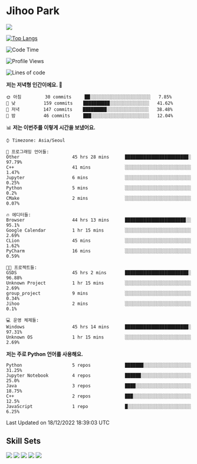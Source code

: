 # Jihoo Park
<!--![mazandi profile](http://mazandi.herokuapp.com/api?handle=wlgn8648&theme=warm) -->

<a href="https://www.linkedin.com/in/parkjihoo/" target="_blank"><img src="https://img.shields.io/badge/linkedin-0A66C2?style=flat-square&logo=linkedin&logoColor=white"/></a>

[![Top Langs](https://github-readme-stats.vercel.app/api/top-langs/?username=park-jihoo&layout=compact)](https://github.com/anuraghazra/github-readme-stats)

<!--START_SECTION:waka-->
![Code Time](http://img.shields.io/badge/Code%20Time-114%20hrs%208%20mins-blue)

![Profile Views](http://img.shields.io/badge/Profile%20Views-0-blue)

![Lines of code](https://img.shields.io/badge/%EC%A0%80%EB%8A%94%20%EC%97%AC%ED%83%9C%EA%B9%8C%EC%A7%80%20-1%20Million%20%EC%A4%84%EC%9D%98%20%EC%BD%94%EB%93%9C%EB%A5%BC%20%EC%9E%91%EC%84%B1%ED%96%88%EC%96%B4%EC%9A%94.-blue)

**저는 저녁형 인간이에요. 🦉** 

```text
🌞 아침         30 commits     ██░░░░░░░░░░░░░░░░░░░░░░░   7.85% 
🌆 낮　         159 commits    ██████████░░░░░░░░░░░░░░░   41.62% 
🌃 저녁         147 commits    █████████░░░░░░░░░░░░░░░░   38.48% 
🌙 밤　         46 commits     ███░░░░░░░░░░░░░░░░░░░░░░   12.04%

```


📊 **저는 이번주를 이렇게 시간을 보냈어요.** 

```text
⌚︎ Timezone: Asia/Seoul

💬 프로그래밍 언어들: 
Other                    45 hrs 28 mins      ████████████████████████░   97.79% 
C++                      41 mins             ░░░░░░░░░░░░░░░░░░░░░░░░░   1.47% 
Jupyter                  6 mins              ░░░░░░░░░░░░░░░░░░░░░░░░░   0.25% 
Python                   5 mins              ░░░░░░░░░░░░░░░░░░░░░░░░░   0.2% 
CMake                    2 mins              ░░░░░░░░░░░░░░░░░░░░░░░░░   0.07%

🔥 에디터들: 
Browser                  44 hrs 13 mins      ███████████████████████░░   95.1% 
Google Calendar          1 hr 15 mins        ░░░░░░░░░░░░░░░░░░░░░░░░░   2.69% 
CLion                    45 mins             ░░░░░░░░░░░░░░░░░░░░░░░░░   1.62% 
PyCharm                  16 mins             ░░░░░░░░░░░░░░░░░░░░░░░░░   0.59%

🐱‍💻 프로젝트들: 
GSDS                     45 hrs 2 mins       ████████████████████████░   96.88% 
Unknown Project          1 hr 15 mins        ░░░░░░░░░░░░░░░░░░░░░░░░░   2.69% 
group_project            9 mins              ░░░░░░░░░░░░░░░░░░░░░░░░░   0.34% 
Jihoo                    2 mins              ░░░░░░░░░░░░░░░░░░░░░░░░░   0.1%

💻 운영 체제들: 
Windows                  45 hrs 14 mins      ████████████████████████░   97.31% 
Unknown OS               1 hr 15 mins        ░░░░░░░░░░░░░░░░░░░░░░░░░   2.69%

```

**저는 주로 Python 언어를 사용해요.** 

```text
Python                   5 repos             ███████░░░░░░░░░░░░░░░░░░   31.25% 
Jupyter Notebook         4 repos             ██████░░░░░░░░░░░░░░░░░░░   25.0% 
Java                     3 repos             ████░░░░░░░░░░░░░░░░░░░░░   18.75% 
C++                      2 repos             ███░░░░░░░░░░░░░░░░░░░░░░   12.5% 
JavaScript               1 repo              █░░░░░░░░░░░░░░░░░░░░░░░░   6.25%

```



 Last Updated on 18/12/2022 18:39:03 UTC
<!--END_SECTION:waka-->

## Skill Sets
<a><img src="https://img.shields.io/badge/tensorflow-FF6F00?style=flat-square&logo=tensorflow&logoColor=white"/></a>
<a><img src="https://img.shields.io/badge/mysql-4479A1?style=flat-square&logo=mysql&logoColor=white"/></a>
<a><img src="https://img.shields.io/badge/springboot-6DB33F?style=flat-square&logo=springboot&logoColor=white"/></a>
<a><img src="https://img.shields.io/badge/django-092E20?style=flat-square&logo=django&logoColor=white"/></a>
<a><img src="https://img.shields.io/badge/c++-00599C?style=flat-square&logo=c%2B%2B&logoColor=white"/></a>
<!--
**wlgn8648/wlgn8648** is a ✨ _special_ ✨ repository because its `README.md` (this file) appears on your GitHub profile.

Here are some ideas to get you started:

- 🔭 I’m currently working on ...
- 🌱 I’m currently learning ...
- 👯 I’m looking to collaborate on ...
- 🤔 I’m looking for help with ...
- 💬 Ask me about ...
- 📫 How to reach me: ...
- 😄 Pronouns: ...
- ⚡ Fun fact: ...
-->

